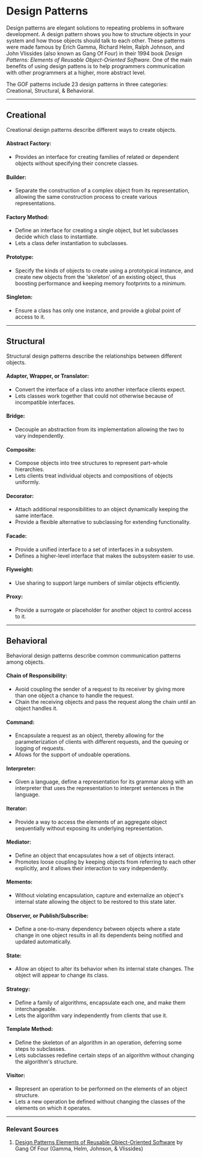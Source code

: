 # Design Patterns

Design patterns are elegant solutions to repeating problems in software development. A design pattern shows you how to structure objects in your system and how those objects should talk to each other. These patterns were made famous by Erich Gamma, Richard Helm, Ralph Johnson, and John Vlissides (also known as Gang Of Four) in their 1994 book *Design Patterns: Elements of Reusable Object-Oriented Software*. One of the main benefits of using design pattens is to help programmers communication with other programmers at a higher, more abstract level.

The GOF patterns include 23 design patterns in three categories: Creational, Structural, & Behavioral.

---

## Creational
Creational design patterns describe different ways to create objects.

#### Abstract Factory:
- Provides an interface for creating families of related or dependent objects without specifying their concrete classes.

#### Builder:
- Separate the construction of a complex object from its representation, allowing the same construction process to create various representations.

#### Factory Method:
- Define an interface for creating a single object, but let subclasses decide which class to instantiate. 
- Lets a class defer instantiation to subclasses.

#### Prototype:
- Specify the kinds of objects to create using a prototypical instance, and create new objects from the 'skeleton' of an existing object, thus boosting performance and keeping memory footprints to a minimum.

#### Singleton:
- Ensure a class has only one instance, and provide a global point of access to it.

---

## Structural
Structural design patterns describe the relationships between different objects.

#### Adapter, Wrapper, or Translator:
- Convert the interface of a class into another interface clients expect.
- Lets classes work together that could not otherwise because of incompatible interfaces.

#### Bridge:
- Decouple an abstraction from its implementation allowing the two to vary independently.

#### Composite:
- Compose objects into tree structures to represent part-whole hierarchies.
- Lets clients treat individual objects and compositions of objects uniformly.

#### Decorator:
- Attach additional responsibilities to an object dynamically keeping the same interface.
- Provide a flexible alternative to subclassing for extending functionality.

#### Facade:
- Provide a unified interface to a set of interfaces in a subsystem.
- Defines a higher-level interface that makes the subsystem easier to use.

#### Flyweight:
- Use sharing to support large numbers of similar objects efficiently.

#### Proxy:
- Provide a surrogate or placeholder for another object to control access to it.

---

## Behavioral
Behavioral design patterns describe common communication patterns among objects.

#### Chain of Responsibility:
- Avoid coupling the sender of a request to its receiver by giving more than one object a chance to handle the request.
- Chain the receiving objects and pass the request along the chain until an object handles it.

#### Command:
- Encapsulate a request as an object, thereby allowing for the parameterization of clients with different requests, and the queuing or logging of requests.
- Allows for the support of undoable operations.	

#### Interpreter:
- Given a language, define a representation for its grammar along with an interpreter that uses the representation to interpret sentences in the language.

#### Iterator:
- Provide a way to access the elements of an aggregate object sequentially without exposing its underlying representation.

#### Mediator:
- Define an object that encapsulates how a set of objects interact.
- Promotes loose coupling by keeping objects from referring to each other explicitly, and it allows their interaction to vary independently.

#### Memento:
- Without violating encapsulation, capture and externalize an object's internal state allowing the object to be restored to this state later.

#### Observer, or Publish/Subscribe:
- Define a one-to-many dependency between objects where a state change in one object results in all its dependents being notified and updated automatically.

#### State:
- Allow an object to alter its behavior when its internal state changes. The object will appear to change its class.

#### Strategy:
- Define a family of algorithms, encapsulate each one, and make them interchangeable.
- Lets the algorithm vary independently from clients that use it.

#### Template Method:
- Define the skeleton of an algorithm in an operation, deferring some steps to subclasses.
- Lets subclasses redefine certain steps of an algorithm without changing the algorithm's structure.

#### Visitor:
- Represent an operation to be performed on the elements of an object structure.
- Lets a new operation be defined without changing the classes of the elements on which it operates.

---

### Relevant Sources
1. [Design Patterns Elements of Reusable Object-Oriented Software][1] by Gang Of Four (Gamma, Helm, Johnson, & Vlissides)

[1]:https://www.amazon.com/Design-Patterns-Object-Oriented-Addison-Wesley-Professional-ebook/dp/B000SEIBB8
